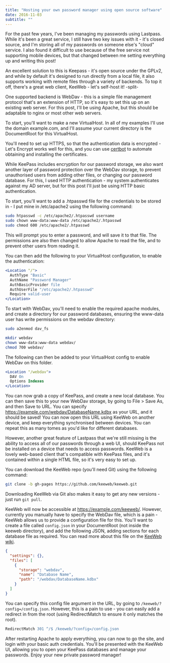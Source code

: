 ```yaml
---
title: "Hosting your own password manager using open source software"
date: 2016-11-03
subtitle: ""
---
```


For the past few years, I've been managing my passwords using Lastpass. While it's been a great service, I still have two key issues with it - it's closed source, and I'm storing all of my passwords on someone else's "cloud" service. I also found it difficult to use because of the free service not supporting mobile devices, but that changed between me setting everything up and writing this post!

An excellent solution to this is Keepass - it's open source under the GPLv2, and while by default it's designed to run directly from a local file, it also supports working with remote files through a variety of backends. To top it off, there's a great web client, KeeWeb - let's self-host it!
-split-

One supported backend is WebDav - this is a simple file management protocol that's an extension of HTTP, so it's easy to set this up on an existing web server. For this post, I'll be using Apache, but this should be adaptable to nginx or most other web servers.

To start, you'll want to make a new VirtualHost. In all of my examples I'll use the domain example.com, and I'll assume your current directory is the DocumentRoot for this VirtualHost.

You'll need to set up HTTPS, so that the authentication data is encrypted - Let's Encrypt works well for this, and you can use [certbot](https://certbot.eff.org/) to automate obtaining and installing the certificates.

While KeePass includes encryption for our password storage, we also want another layer of password protection over the WebDav storage, to prevent unauthorised users from adding other files, or changing our password database. For this, I used HTTP authentication - my system authenticates against my AD server, but for this post I'll just be using HTTP basic authentication.

To start, you'll want to add a .htpasswd file for the credentials to be stored in - I put mine in /etc/apache2 using the following command:
``` bash
sudo htpasswd -c /etc/apache2/.htpasswd username
sudo chown www-data:www-data /etc/apache2/.htpasswd
sudo chmod 600 /etc/apache2/.htpasswd
```
This will prompt you to enter a password, and will save it to that file. The permissions are also then changed to allow Apache to read the file, and to prevent other users from reading it.

You can then add the following to your VirtualHost configuration, to enable the authentication:
``` apache
<Location "/">
  AuthType "Basic"
  AuthName "Password Manager"
  AuthBasicProvider file
  AuthUserFile "/etc/apache2/.htpasswd"
  Require valid-user
</Location>
```

To start with WebDav, you'll need to enable the required apache modules, and create a directory for our password databases, ensuring the www-data user has write permissions on the webdav directory:
``` bash
sudo a2enmod dav_fs

mkdir webdav
chown www-data:www-data webdav/
chmod 700 webdav/
```

The following can then be added to your VirtualHost config to enable WebDav on this folder.
``` apache
<Location "/webdav">
  DAV On
  Options Indexes
</Location>
```
You can now grab a copy of KeePass, and create a new local database. You can then save this to your new WebDav storage, by going to File > Save As, and then Save to URL. You can specify https://example.com/webdav/DatabaseName.kdbx as your URL, and it should be saved! You can now open this URL using KeeWeb on another device, and keep everything synchronised between devices. You can repeat this as many tomes as you'd like for different databases.

However, another great feature of Lastpass that we're still missing is the ability to access all of our passwords through a web UI, should KeePass not be installed on a device that needs to access passwords. KeeWeb is a lovely web-based client that's compatible with KeePass files, and it's contained within a single HTML file, so it's very easy to set up.

You can download the KeeWeb repo (you'll need Git) using the following command:
``` bash
git clone -b gh-pages https://github.com/keeweb/keeweb.git
```
Downloading KeeWeb via Git also makes it easy to get any new versions - just run `git pull`.

KeeWeb will now be accessible at https://example.com/keeweb/. However, currently you manually have to specify the WebDav file, which is a pain - KeeWeb allows us to provide a configuration file for this. You'll want to create a file called `config.json` in your DocumentRoot (not inside the keeweb directory), and add the following JSON, adding sections for each database file as required. You can read more about this file on the [KeeWeb wiki](https://github.com/keeweb/keeweb/wiki/Configuration).

``` json
{
  "settings": {},
  "files": [
    {
      "storage": "webdav",
      "name": "Database Name",
      "path": "/webdav/DatabaseName.kdbx"
    }
  ]
}
```

You can specify this config file argument in the URL, by going to `/keeweb/?config=/config.json`. However, this is a pain to use - you can easily add a redirect in from the root (using RedirectMatch to ensure it only matches the root).
``` apache
RedirectMatch 301 ^/$ /keeweb/?config=/config.json
```

After restarting Apache to apply everything, you can now to go the site, and login with your basic auth credentials. You'll be presented with the KeeWeb UI, allowing you to open your KeePass databases and manage your passwords. Enjoy your new private password manager!
